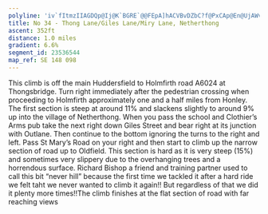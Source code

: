 ```yaml
---
polyline: 'iv`fItmzIIAGDQp@Ij@K`BGRE`@@FEpA]hACVBvDZbC?f@PxCAp@En@UjAWvBC~@@^JfAb@zBd@hBR|@^vALl@HdANjEA^CC?GDEx@dCQr@Wd@I^QlCu@|BUdACPAlDF`DC~@OdBQnAYhAUlBWrAIZe@r@EL_@b@Uf@k@p@UPUDEH[XGJKt@MVSj@[XQZq@n@}BfB'
title: No 34 - Thong Lane/Giles Lane/Miry Lane, Netherthong
ascent: 352ft
distance: 1.0 miles
gradient: 6.6%
segment_id: 23536544
map_ref: SE 148 098
---
```

This climb is off the main Huddersfield to Holmfirth road A6024 at Thongsbridge. Turn right
immediately after the pedestrian crossing when proceeding to Holmfirth approximately one
and a half miles from Honley. The first section is steep at around 11% and slackens slightly
to around 9% up into the village of Netherthong. When you pass the school and Clothier’s
Arms pub take the next right down Giles Street and bear right at its junction with Outlane.
Then continue to the bottom ignoring the turns to the right and left. Pass St Mary’s Road on
your right and then start to climb up the narrow section of road up to Oldfield. This section
is hard as it is very steep (15%) and sometimes very slippery due to the overhanging trees
and a horrendous surface. Richard Bishop a friend and training partner used to call this bit
“never hill” because the first time we tackled it after a hard ride we felt taht we never
wanted to climb it again!! But regardless of that we did it plenty more times!!The climb
finishes at the flat section of road with far reaching views


